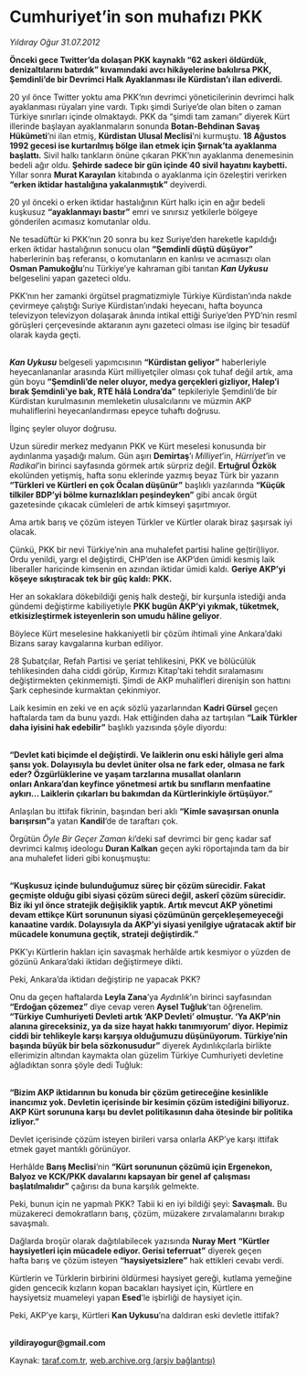 # Cumhuriyet’in son muhafızı PKK 

*Yıldıray Oğur 31.07.2012*

<div class="yazi"><p><b>Önceki gece Twitter’da dolaşan PKK kaynaklı “62 askeri öldürdük, denizaltılarını batırdık” kıvamındaki avcı hikâyelerine bakılırsa PKK, Şemdinli’de bir Devrimci Halk Ayaklanması ile Kürdistan’ı ilan ediverdi.</b></p>
<p>20 yıl önce Twitter yoktu ama PKK’nın devrimci yöneticilerinin devrimci halk ayaklanması rüyaları yine vardı. Tıpkı şimdi Suriye’de olan biten o zaman Türkiye sınırları içinde olmaktaydı. PKK da “şimdi tam zamanı” diyerek Kürt illerinde başlayan ayaklanmaların sonunda <b>Botan-Behdinan Savaş Hükümeti</b>’ni ilan etmiş, <b>Kürdistan Ulusal Meclisi</b>’ni kurmuştu. <b>18 Ağustos 1992 gecesi ise kurtarılmış bölge ilan etmek için Şırnak’ta ayaklanma başlattı.</b> Sivil halkı tankların önüne çıkaran PKK’nın ayaklanma denemesinin bedeli ağır oldu. <b>Şehirde sadece bir gün içinde 40 sivil hayatını kaybetti.</b> Yıllar sonra <b>Murat Karayılan</b> kitabında o ayaklanma için özeleştiri verirken <b>“erken iktidar hastalığına yakalanmıştık”</b> deyiverdi. </p>
<p>20 yıl önceki o erken iktidar hastalığının Kürt halkı için en ağır bedeli kuşkusuz <b>“ayaklanmayı bastır”</b> emri ve sınırsız yetkilerle bölgeye gönderilen acımasız komutanlar oldu. </p>
<p>Ne tesadüftür ki PKK’nın 20 sonra bu kez Suriye’den hareketle kapıldığı erken iktidar hastalığının sonucu olan <b>“Şemdinli düştü düşüyor”</b> haberlerinin baş referansı, o komutanların en kanlısı ve acımasızı olan <b>Osman Pamukoğlu</b>’nu Türkiye’ye kahraman gibi tanıtan <b><i>Kan Uykusu</i></b> belgeselini yapan gazeteci oldu.</p>
<p>PKK’nın her zamanki örgütsel pragmatizmiyle Türkiye Kürdistan’ında nakde çevirmeye çalıştığı Suriye Kürdistan’ındaki heyecanı, hafta boyunca televizyon televizyon dolaşarak ânında intikal ettiği Suriye’den PYD’nin resmî görüşleri çerçevesinde aktaranın aynı gazeteci olması ise ilginç bir tesadüf olarak kayda geçti.</p>
<p><b><i><br/>Kan Uykusu</i></b> belgeseli yapımcısının <b>“Kürdistan geliyor”</b> haberleriyle heyecanlananlar arasında Kürt milliyetçiler olması çok tuhaf değil artık, ama gün boyu <b>“Şemdinli’de neler oluyor, medya gerçekleri gizliyor, Halep’i bırak Şemdinli’ye bak, RTE hâlâ Londra’da”</b> tepkileriyle Şemdinli’de bir Kürdistan kurulmasının memleketin ulusalcılarını ve müzmin AKP muhaliflerini heyecanlandırması epeyce tuhaftı doğrusu.</p>
<p>İlginç şeyler oluyor doğrusu. </p>
<p>Uzun süredir merkez medyanın PKK ve Kürt meselesi konusunda bir aydınlanma yaşadığı malum. Gün aşırı <b>Demirtaş</b>’ı <i>Milliyet</i>’in, <i>Hürriyet</i>’in ve <i>Radikal</i>’in birinci sayfasında görmek artık sürpriz değil. <b>Ertuğrul Özkök</b> ekolünden yetişmiş, hafta sonu eklerinde yazmış beyaz Türk bir yazarın <b>“Türkleri ve Kürtleri en çok Öcalan düşünür”</b> başlıklı yazılarında <b>“Küçük tilkiler BDP’yi bölme kurnazlıkları peşindeyken”</b> gibi ancak örgüt gazetesinde çıkacak cümleleri de artık kimseyi şaşırtmıyor.</p>
<p>Ama artık barış ve çözüm isteyen Türkler ve Kürtler olarak biraz şaşırsak iyi olacak. </p>
<p>Çünkü, PKK bir nevi Türkiye’nin ana muhalefet partisi haline ge(tiri)liyor. Ordu yenildi, yargı el değiştirdi, CHP’den ise AKP’den ümidi kesmiş laik liberaller haricinde kimsenin en azından iktidar ümidi kaldı. <b>Geriye AKP’yi köşeye sıkıştıracak tek bir güç kaldı: PKK.</b> </p>
<p>Her an sokaklara dökebildiği geniş halk desteği, bir kurşunla istediği anda gündemi değiştirme kabiliyetiyle <b>PKK bugün AKP’yi yıkmak, tüketmek, etkisizleştirmek isteyenlerin son umudu hâline geliyor</b>.</p>
<p>Böylece Kürt meselesine hakkaniyetli bir çözüm ihtimali yine Ankara’daki Bizans saray kavgalarına kurban ediliyor.</p>
<p>28 Şubatçılar, Refah Partisi ve şeriat tehlikesini, PKK ve bölücülük tehlikesinden daha ciddi görüp, Kırmızı Kitap’taki tehdit sıralamasını değiştirmekten çekinmemişti. Şimdi de AKP muhalifleri direnişin son hattını Şark cephesinde kurmaktan çekinmiyor.</p>
<p>Laik kesimin en zeki ve en açık sözlü yazarlarından <b>Kadri Gürsel</b> geçen haftalarda tam da bunu yazdı. Hak ettiğinden daha az tartışılan <b>“Laik Türkler daha iyisini hak edebilir”</b> başlıklı yazısında şöyle diyordu: </p>
<p><b><br/>“Devlet kati biçimde el değiştirdi. Ve laiklerin onu eski hâliyle geri alma şansı yok. Dolayısıyla bu devlet üniter olsa ne fark eder,</b><b> </b><b>olmasa</b><b> </b><b>ne fark eder? Özgürlüklerine ve yaşam tarzlarına musallat olanların onları</b><b> </b><b>Ankara</b><b>’dan keyfince yönetmesi artık bu sınıfların menfaatine aykırı... Laiklerin çıkarları bu bakımdan da Kürtlerinkiyle örtüşüyor.” </b></p>
<p>Anlaşılan bu ittifak fikrinin, başından beri aklı <b>“Kimle savaşırsan onunla barışırsın”</b>a yatan <b>Kandil</b>’de de taraftarı çok.</p>
<p>Örgütün <i>Öyle Bir Geçer Zaman ki</i>’deki saf devrimci bir genç kadar saf devrimci kalmış ideologu <b>Duran Kalkan</b> geçen ayki röportajında tam da bir ana muhalefet lideri gibi konuşmuştu:</p>
<p><b><br/>“Kuşkusuz içinde bulunduğumuz süreç bir çözüm sürecidir. Fakat geçmişte olduğu gibi siyasi çözüm süreci değil, askerî çözüm sürecidir. Biz iki yıl önce stratejik değişiklik yaptık. Artık mevcut AKP yönetimi devam ettikçe Kürt sorununun siyasi çözümünün gerçekleşemeyeceği kanaatine vardık. Dolayısıyla da AKP’yi siyasi yenilgiye uğratacak aktif bir mücadele konumuna geçtik, strateji değiştirdik.”</b><i></i></p>
<p>PKK’yı Kürtlerin hakları için savaşmak herhâlde artık kesmiyor o yüzden de gözünü Ankara’daki iktidarı değiştirmeye dikti. </p>
<p>Peki, Ankara’da iktidarı değiştirip ne yapacak PKK? </p>
<p>Onu da geçen haftalarda <b>Leyla Zana</b>’ya <i>Aydınlık</i>’ın birinci sayfasından <b>“Erdoğan çözemez”</b> diye cevap veren <b>Aysel Tuğluk</b>’tan öğrenelim. <b>“</b><b>Türkiye Cumhuriyeti Devleti artık ‘AKP Devleti’ olmuştur. ‘Ya AKP’nin alanına gireceksiniz, ya da size hayat hakkı tanımıyorum’ diyor. Hepimiz ciddi bir tehlikeyle karşı karşıya olduğumuzu düşünüyorum. Türkiye’nin başında büyük bir bela sözkonusudur”</b> diyerek Aydınlıkçılarla birlikte ellerimizin altından kaymakta olan güzelim Türkiye Cumhuriyeti devletine ağladıktan sonra şöyle dedi Tuğluk:</p>
<p><b><br/>“Bizim AKP iktidarının bu konuda bir çözüm getireceğine kesinlikle inancımız yok. Devletin içerisinde bir kesimin çözüm istediğini biliyoruz. AKP Kürt sorununa karşı bu devlet politikasının daha ötesinde bir politika izliyor.” </b></p>
<p>Devlet içerisinde çözüm isteyen birileri varsa onlarla AKP’ye karşı ittifak etmek gayet mantıklı görünüyor. </p>
<p>Herhâlde <b>Barış Meclisi</b>’nin <b>“Kürt sorununun çözümü için Ergenekon, Balyoz ve KCK/PKK davalarını kapsayan bir genel af çalışması başlatılmalıdır”</b> çağırısı da buna karşılık gelmekte.</p>
<p>Peki, bunun için ne yapmalı PKK? Tabii ki en iyi bildiği şeyi: <b>Savaşmalı.</b> Bu müzakereci demokratların barış, çözüm, müzakere zırvalamalarını bırakıp savaşmalı.</p>
<p>Dağlarda broşür olarak dağıtılabilecek yazısında <b>Nuray Mert</b> <b>“Kürtler haysiyetleri için mücadele ediyor. Gerisi teferruat”</b> diyerek geçen hafta barış ve çözüm isteyen <b>“haysiyetsizlere”</b> hak ettikleri cevabı verdi.</p>
<p>Kürtlerin ve Türklerin birbirini öldürmesi haysiyet gereği, kutlama yemeğine giden gencecik kızların kopan bacakları haysiyet için, Kürtlere en haysiyetsiz muameleyi yapan <b>Esed</b>’le işbirliği de haysiyet için.</p>
<p>Peki, AKP’ye karşı, Kürtleri <b>Kan Uykusu</b>’na daldıran eski devletle ittifak? </p>
<p><b><br/>yildirayogur@gmail.com</b></p>
</div>

Kaynak: [taraf.com.tr](http://www.taraf.com.tr/yildiray-ogur/makale-cumhuriyet-in-son-muhafizi-pkk.htm), [web.archive.org (arşiv bağlantısı)](http://web.archive.org/web/20130709162705/http://www.taraf.com.tr/yildiray-ogur/makale-cumhuriyet-in-son-muhafizi-pkk.htm)
